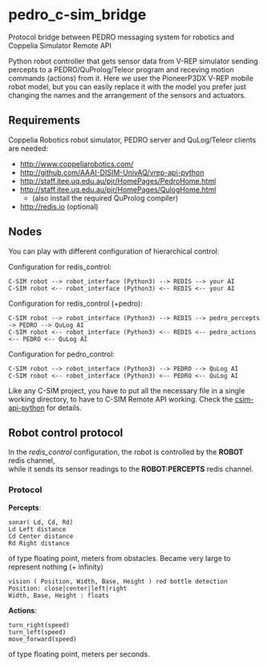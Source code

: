 # pedro_c-sim_bridge
Protocol bridge between PEDRO messaging system for robotics and Coppelia Simulator Remote API

Python robot controller that gets sensor data from V-REP simulator sending percepts 
to a PEDRO/QuProlog/Teleor program and receving motion commands (actions) from it. 
Here we user the PioneerP3DX V-REP mobile robot model, but you can easily replace 
it with the model you prefer just changing the names and the arrangement of the sensors
 and actuators.

## Requirements

Coppelia Robotics robot simulator, PEDRO server and QuLog/Teleor clients are needed:
-  http://www.coppeliarobotics.com/
-  http://github.com/AAAI-DISIM-UnivAQ/vrep-api-python
-  http://staff.itee.uq.edu.au/pjr/HomePages/PedroHome.html
-  http://staff.itee.uq.edu.au/pjr/HomePages/QulogHome.html 
   - (also install the required QuProlog compiler)
-  http://redis.io  (optional)

## Nodes

You can play with different configuration of hierarchical control:

Configuration for redis_control:

    C-SIM robot --> robot_interface (Python3) --> REDIS --> your AI
    C-SIM robot <-- robot_interface (Python3) <-- REDIS <-- your AI


Configuration for redis_control (+pedro):

    C-SIM robot --> robot_interface (Python3) --> REDIS --> pedro_percepts -> PEDRO --> QuLog AI
    C-SIM robot <-- robot_interface (Python3) <-- REDIS <-- pedro_actions <-- PEDRO <-- QuLog AI

Configuration for pedro_control:

    C-SIM robot --> robot_interface (Python3) --> PEDRO --> QuLog AI
    C-SIM robot <-- robot_interface (Python3) <-- PEDRO <-- QuLog AI

Like any C-SIM project, you have to put all the necessary file in a single working directory, 
to have to C-SIM Remote API working. 
Check the [csim-api-python](https://github.com/AAAI-DISIM-UnivAQ/csim-api-python) for details.

## Robot control protocol

In the _redis_control_ configuration, the robot is controlled by the __ROBOT__ redis channel,  
while it sends its sensor readings to the __ROBOT:PERCEPTS__ redis channel.

### Protocol

__Percepts__:

    sonar( Ld, Cd, Rd)
    Ld Left distance
    Cd Center distance
    Rd Right distance

of type floating point, meters from obstacles. Became very large to represent nothing (+ infinity)

    vision ( Position, Width, Base, Height ) red bottle detection
    Position: close|center|left|right
    Width, Base, Height : floats  
    
__Actions__:

    turn_right(speed)
    turn_left(speed)
    move_forward(speed)

of type floating point, meters per seconds.
